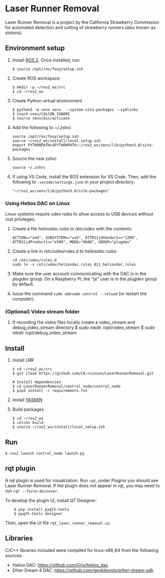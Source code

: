 # Laser Runner Removal

Laser Runner Removal is a project by the California Strawberry Commission for automated detection and cutting of strawberry runners (also known as stolons).

## Environment setup

1.  Install [ROS 2](https://docs.ros.org/en/foxy/Installation/Ubuntu-Install-Debians.html). Once installed, run:

        $ source /opt/ros/foxy/setup.zsh

1.  Create ROS workspace

        $ mkdir -p ~/ros2_ws/src
        $ cd ~/ros2_ws

1.  Create Python virtual environment

        $ python3 -m venv venv  --system-site-packages --symlinks
        $ touch venv/COLCON_IGNORE
        $ source venv/bin/activate

1.  Add the following to ~/.zshrc

        source /opt/ros/foxy/setup.zsh
        source ~/ros2_ws/install/local_setup.zsh
        export PYTHONPATH=$PYTHONPATH:~/ros2_ws/venv/lib/python3.8/site-packages

1.  Source the new zshrc

        source ~/.zshrc

1.  If using VS Code, install the ROS extension for VS Code. Then, add the following to `.vscode/settings.json` in your project directory:

        "~/ros2_ws/venv/lib/python3.8/site-packages"

### Using Helios DAC on Linux

Linux systems require udev rules to allow access to USB devices without root privileges.

1.  Create a file _heliosdac.rules_ in /etc/udev with the contents:

        ACTION=="add", SUBSYSTEM=="usb", ATTRS{idVendor}=="1209", ATTRS{idProduct}=="e500", MODE="0660", GROUP="plugdev"

1.  Create a link in /etc/udev/rules.d to _heliosdac.rules_:

        cd /etc/udev/rules.d
        sudo ln -s /etc/udev/heliosdac.rules 011_heliosdac.rules

1.  Make sure the user account communicating with the DAC is in the _plugdev_ group. On a Raspberry Pi, the "pi" user is in the _plugdev_ group by default.

1.  Issue the command `sudo udevadm control --reload` (or restart the computer).

### (Optional) Video stream folder

1.  If recording the video files locally create a video_stream and debug_video_stream directory
    $ sudo mkdir /opt/video_stream
    $ sudo mkdir /opt/debug_video_stream

## Install

1.  Install LRR

        $ cd ~/ros2_ws/src
        $ git clone https://github.com/CA-rvinson/LaserRunnerRemoval.git

        # Install dependencies
        $ cd LaserRunnerRemoval/control_node/control_node
        $ pip3 install -r requirements.txt

1.  Install [YASMIN](https://github.com/uleroboticsgroup/yasmin#installation)

1.  Build packages

        $ cd ~/ros2_ws
        $ colcon build
        $ source ~/ros2_ws/install/local_setup.zsh

## Run

    $ ros2 launch control_node launch.py

## rqt plugin

A rqt plugin is used for visualization. Run `rqt`, under Plugins you should see Laser Runner Removal. If the plugin does not appear in rqt, you may need to run `rqt --force-discover`.

To develop the plugin UI, install QT Designer:

        $ pip install pyqt5-tools
        $ pyqt5-tools designer

Then, open the UI file `rqt_laser_runner_removal.ui`.

## Libraries

C/C++ libraries included were compiled for linux-x86_64 from the following sources:

- Helios DAC: https://github.com/Grix/helios_dac
- Ether Dream 4 DAC: https://github.com/genkikondo/ether-dream-sdk
